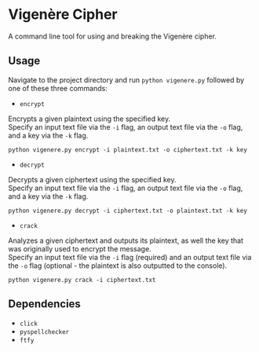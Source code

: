 # Vigenère Cipher
A command line tool for using and breaking the Vigenère cipher.

## Usage
Navigate to the project directory and run `python vigenere.py` followed by one of these three commands:

- `encrypt`

Encrypts a given plaintext using the specified key.\
Specify an input text file via the `-i` flag, an output text file via the `-o` flag, and a key via the `-k` flag.

`python vigenere.py encrypt -i plaintext.txt -o ciphertext.txt -k key`

- `decrypt`

Decrypts a given ciphertext using the specified key.\
Specify an input text file via the `-i` flag, an output text file via the `-o` flag, and a key via the `-k` flag.

`python vigenere.py decrypt -i ciphertext.txt -o plaintext.txt -k key`

- `crack`

Analyzes a given ciphertext and outputs its plaintext, as well the key that was originally used to encrypt the message.\
Specify an input text file via the `-i` flag (required) and an output text file via the `-o` flag (optional - the plaintext is also outputted to the console).

`python vigenere.py crack -i ciphertext.txt`

## Dependencies
- `click`
- `pyspellchecker`
- `ftfy`
